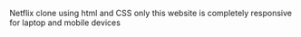 Netflix clone using html and CSS only
this website is completely responsive for laptop and mobile devices
